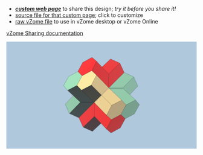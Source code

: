 
 - [***custom web page***][post] to share this design; *try it before you share it!*
 - [source file for that custom page][source]; click to customize
 - [raw vZome file][raw] to use in vZome desktop or vZome Online

[vZome Sharing documentation](https://vzome.github.io/vzome/sharing.html#how-it-works)

![Image](<TetraHexSticks.png>)


[post]: <https://david-hall.github.io/vzome-sharing/2022/02/06/TetraHexSticks-19-26-01.html>
[source]: <https://github.com/david-hall/vzome-sharing/edit/main/_posts/2022-02-06-TetraHexSticks-19-26-01.md>
[raw]: <https://raw.githubusercontent.com/david-hall/vzome-sharing/main/2022/02/06/19-26-01-TetraHexSticks/TetraHexSticks.vZome>